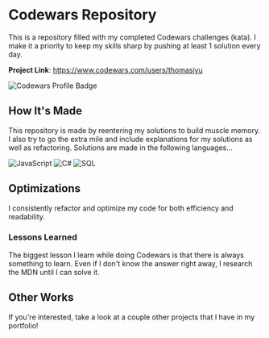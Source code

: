 # **Codewars Repository**

This is a repository filled with my completed Codewars challenges (kata). I make it a priority to keep my skills sharp by pushing at least 1 solution every day.

**Project Link**: https://www.codewars.com/users/thomasjvu

![Codewars Profile Badge](https://www.codewars.com/users/thomasjvu/badges/large "Codewars Profile Badge")

## **How It's Made**

This repository is made by reentering my solutions to build muscle memory. I also try to go the extra mile and include explanations for my solutions as well as refactoring. Solutions are made in the following languages...

![JavaScript](https://img.shields.io/badge/javascript-%23323330.svg?style=for-the-badge&logo=javascript&logoColor=%23F7DF1E)
![C#](https://img.shields.io/badge/c%23-%23239120.svg?style=for-the-badge&logo=c-sharp&logoColor=white)
![SQL](https://img.shields.io/static/v1?label=&message=SQL&color=ff2147&style=for-the-badge&logo=sql)



## **Optimizations**

I consistently refactor and optimize my code for both efficiency and readability.

### **Lessons Learned**

The biggest lesson I learn while doing Codewars is that there is always something to learn. Even if I don't know the answer right away, I research the MDN until I can solve it. 

## **Other Works**
If you're interested, take a look at a couple other projects that I have in my portfolio!
